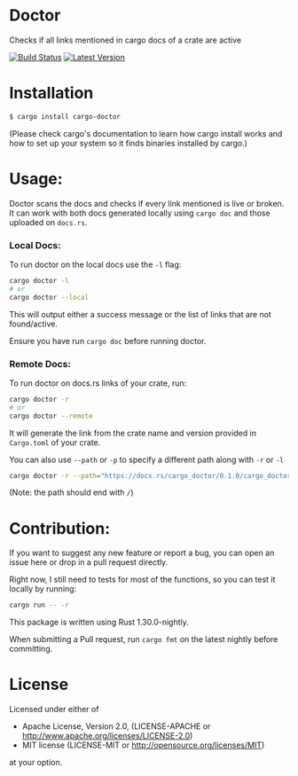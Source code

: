 # Doctor
Checks if all links mentioned in cargo docs of a crate are active 

[![Build Status](https://travis-ci.org/Dylan-DPC/doctor.svg?branch=master)](https://travis-ci.org/Dylan-DPC/doctor) 
[![Latest Version](https://img.shields.io/crates/v/cargo-doctor.svg)](https://crates.io/crates/cargo-doctor) 

# Installation

```bash
$ cargo install cargo-doctor
```

(Please check cargo's documentation to learn how cargo install works and how to set up your system so it finds binaries installed by cargo.)



# Usage:

Doctor scans the docs and checks if every link mentioned is live or broken. It can work with both docs generated locally using `cargo doc` and those uploaded on `docs.rs`.

### Local Docs:
To run doctor on the local docs use the `-l` flag:
 ```bash
 cargo doctor -l
 # or
 cargo doctor --local
 ```

 This will output either a success message or the list of links that are not found/active.

 Ensure you have run `cargo doc` before running doctor.

 ### Remote Docs:

 To run doctor on docs.rs links of your crate, run:
```bash
cargo doctor -r
# or
cargo doctor --remote
```

It will generate the link from the crate name and version provided in `Cargo.toml` of your crate.

You can also use `--path` or `-p` to specify a different path along with `-r` or `-l`

```bash
cargo doctor -r --path="https://docs.rs/cargo_doctor/0.1.0/cargo_doctor/"
```
(Note: the path should end with `/`)

# Contribution:

If you want to suggest any new feature or report a bug, you can open an issue here or drop in a pull request directly.

Right now, I still need to tests for most of the functions, so you can test it locally by running:

```bash
cargo run -- -r
```

This package is written using Rust 1.30.0-nightly.

When submitting a Pull request, run `cargo fmt` on the latest nightly before committing.

# License

Licensed under either of

- Apache License, Version 2.0, (LICENSE-APACHE or http://www.apache.org/licenses/LICENSE-2.0)
- MIT license (LICENSE-MIT or http://opensource.org/licenses/MIT)

at your option.
